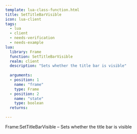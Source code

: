```yaml
---
template: lua-class-function.html
title: SetTitleBarVisible
icon: lua-client
tags:
  - lua
  - client
  - needs-verification
  - needs-example
lua:
  library: Frame
  function: SetTitleBarVisible
  realm: client
  description: "Sets whether the title bar is visible"
  
  arguments:
  - position: 1
    name: "frame"
    type: Frame
  - position: 2
    name: "state"
    type: boolean
  returns:
    
---
```


<div class="lua__search__keywords">
Frame:SetTitleBarVisible &#x2013; Sets whether the title bar is visible
</div>
